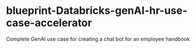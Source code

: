# blueprint-Databricks-genAI-hr-use-case-accelerator
Complete GenAI use case for creating a chat bot for an employee handbook
